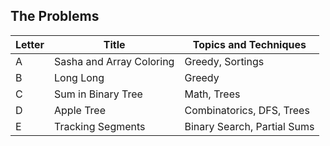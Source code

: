 ## The Problems

|  Letter | Title                     | Topics and Techniques                          |
|---------|---------------------------|-----------------------------|
|  A | Sasha and Array Coloring         | Greedy, Sortings                      |
|  B | Long Long            | Greedy                    |
|  C | Sum in Binary Tree           | Math, Trees                    |
|  D | Apple Tree           | Combinatorics, DFS, Trees                    |
|  E | Tracking Segments           | Binary Search, Partial Sums                   |
